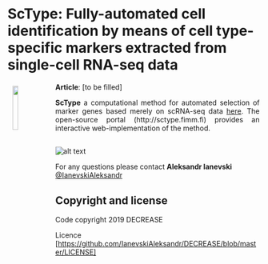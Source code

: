 
# ScType: Fully-automated cell identification by means of cell type-specific markers extracted from single-cell RNA-seq data


<a href="https://synergyfinder.fimm.fi"><img style="width:15%" width = "15%" src="https://cdn.rawgit.com/IanevskiAleksandr/DECREASE/72b74b51/www/logo.png" align="left" hspace="10" vspace="6"></a>

**Article**: [to be filled]

<p style="text-align:justify;"> <b>ScType</b> a computational method for automated selection of marker genes based merely on scRNA-seq data <a href="https://github.com/IanevskiAleksandr/DECREASE/archive/master.zip">here</a>. The open-source portal (http://sctype.fimm.fi) provides an interactive web-implementation of the method.</p>

##


![alt text](https://cdn.rawgit.com/IanevskiAleksandr/DECREASE/49e1e8f9/www/main.png)


For any questions please contact **Aleksandr Ianevski** [@IanevskiAleksandr](aleksandr.ianevski@helsinki.fi)

## Copyright and license

Code copyright 2019 DECREASE

Licence [https://github.com/IanevskiAleksandr/DECREASE/blob/master/LICENSE]
